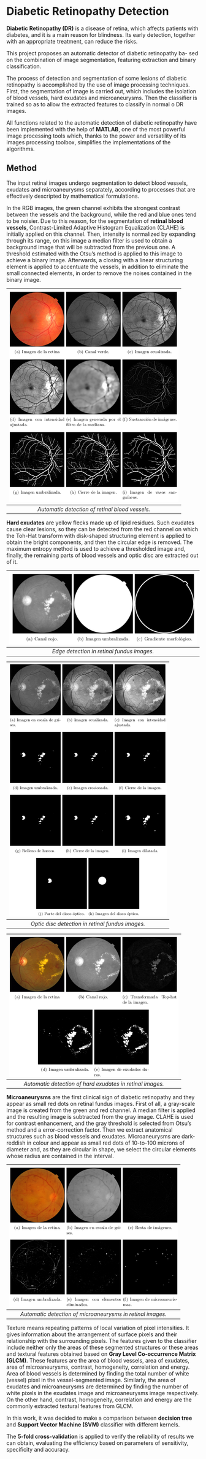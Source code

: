 # Diabetic Retinopathy Detection

**Diabetic Retinopathy (DR)** is a disease of retina, which affects patients with diabetes, and it is a main reason for blindness. Its early detection, together with an appropriate treatment, can reduce the risks. 

This project proposes an automatic detector of diabetic retinopathy ba-
sed on the combination of image segmentation, featuring extraction and
binary classification.

The process of detection and segmentation of some lesions of diabetic retinopathy is accomplished by the use of image processing techniques. First, the segmentation of image is carried out, which includes the isolation of blood vessels, hard exudates and microaneurysms. Then the classifier is trained so as to allow the extracted features to classify in normal o DR images.

All functions related to the automatic detection of diabetic retinopathy have been implemented with the help of **MATLAB**, one of the most powerful image processing tools which, thanks to the power and versatility of its images processing toolbox, simplifies the implementations of the algorithms.

## Method

The input retinal images undergo segmentation to detect blood vessels, exudates and microaneurysms separately, according to processes that are effectively descripted by mathematical formulations. 

In the RGB images, the green channel exhibits the strongest contrast between the vessels and the background, while the red and blue ones tend to be noisier. Due to this reason, for the segmentation of **retinal blood vessels**, Contrast-Limited Adaptive Histogram Equalization (CLAHE) is initially applied on this channel. Then, intensity is normalized by expanding through its range, on this image a median filter is used to obtain a background image that will be subtracted from the previous one. A threshold estimated with the Otsu’s method is applied to this image to achieve a binary image. Afterwards, a closing with a linear structuring element is applied to accentuate the vessels, in addition to eliminate the small connected elements, in order to remove the noises contained in the binary image.

| ![Automatic detection of retinal blood vessels.](https://github.com/MarAl15/DiabeticRetinopathyDetection/blob/master/images/blood_vessels.png) |
|:--:|
| *Automatic detection of retinal blood vessels.* |

**Hard exudates** are yellow flecks made up of lipid residues. Such exudates cause clear lesions, so they can be detected from the red channel on which the Toh-Hat transform with disk-shaped structuring element is applied to obtain the bright components, and then the circular edge is removed. The maximum entropy method is used to achieve a thresholded image and, finally, the remaining parts of blood vessels and optic disc are extracted out of it.

| ![Edge detection in retinal fundus images.](https://github.com/MarAl15/DiabeticRetinopathyDetection/blob/master/images/circular_edge.png) |
|:--:|
| *Edge detection in retinal fundus images.* |

| ![Optic disc detection in retinal fundus images.](https://github.com/MarAl15/DiabeticRetinopathyDetection/blob/master/images/optic_disc.png) |
|:--:|
| *Optic disc detection in retinal fundus images.* |

| ![Automatic detection of hard exudates in retinal images.](https://github.com/MarAl15/DiabeticRetinopathyDetection/blob/master/images/hard_exudates.png) |
|:--:|
| *Automatic detection of hard exudates in retinal images.* |

**Microaneurysms** are the first clinical sign of diabetic retinopathy and they appear as small red dots on retinal fundus images. First of all, a gray-scale image is created from the green and red channel. A median filter is applied and the resulting image is subtracted from the gray image. CLAHE is used for contrast enhancement, and the gray threshold is selected from Otsu’s method and a error-correction factor. Then we extract anatomical structures such as blood vessels and exudates. Microaneurysms are dark-reddish in colour and appear as small red dots of 10-to-100 microns of diameter and, as they are circular in shape, we select the circular elements whose radius are contained in the interval.

| ![Automatic detection of microaneurysms in retinal images.](https://github.com/MarAl15/DiabeticRetinopathyDetection/blob/master/images/microaneurysms.png) |
|:--:|
| *Automatic detection of microaneurysms in retinal images.* |

Texture means repeating patterns of local variation of pixel intensities. It gives information about the arrangement of surface pixels and their relationship with the surrounding pixels. The features given to the classifier include neither only the areas of these segmented structures or these areas and textural features obtained based on **Gray Level Co-occurrence Matrix (GLCM)**. These features are the area of blood vessels, area of exudates, area of microaneurysms, contrast, homogeneity, correlation and energy. 
Area of blood vessels is determined by finding the total number of white (vessel) pixel in the vessel-segmented image. Similarly, the area of exudates and microaneurysms are determined by finding the number of white pixels in the exudates image and microaneurysms image respectively. On the other hand, contrast, homogeneity, correlation and energy are the commonly extracted textural features from GLCM.

In this work, it was decided to make a comparison between **decision tree** and **Support Vector Machine (SVM)** classifier with different kernels.

The **5-fold cross-validation** is applied to verify the reliability of results we can obtain, evaluating the efficiency based on parameters of sensitivity, specificity and accuracy.
